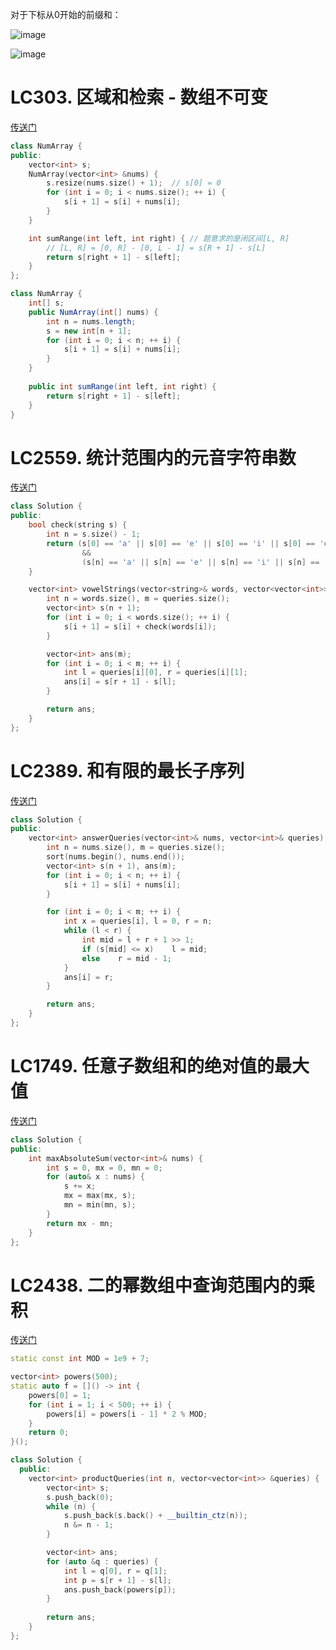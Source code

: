 对于下标从0开始的前缀和：

![image](https://github.com/user-attachments/assets/597d4aed-085d-43b2-b1b8-961dc5b82c9b)

![image](https://github.com/user-attachments/assets/5212cdc7-819e-4a76-a173-682535c73bfe)


# LC303. 区域和检索 - 数组不可变
[传送门](https://leetcode.cn/problems/range-sum-query-immutable/description/)

```C++
class NumArray {
public:
    vector<int> s;
    NumArray(vector<int> &nums) {
        s.resize(nums.size() + 1);  // s[0] = 0
        for (int i = 0; i < nums.size(); ++ i) {
            s[i + 1] = s[i] + nums[i];
        }
    }

    int sumRange(int left, int right) { // 题意求的是闭区间[L, R]
        // [L, R] = [0, R] - [0, L - 1] = s[R + 1] - s[L]
        return s[right + 1] - s[left];
    }
};
```
```java
class NumArray {
    int[] s;
    public NumArray(int[] nums) {
        int n = nums.length;
        s = new int[n + 1];
        for (int i = 0; i < n; ++ i) {
            s[i + 1] = s[i] + nums[i];
        }
    }
    
    public int sumRange(int left, int right) {
        return s[right + 1] - s[left];
    }
}
```

# LC2559. 统计范围内的元音字符串数
[传送门](https://leetcode.cn/problems/count-vowel-strings-in-ranges/description/)

```C++
class Solution {
public:
    bool check(string s) {
        int n = s.size() - 1;
        return (s[0] == 'a' || s[0] == 'e' || s[0] == 'i' || s[0] == 'o' || s[0] == 'u')
                &&
                (s[n] == 'a' || s[n] == 'e' || s[n] == 'i' || s[n] == 'o' || s[n] == 'u');
    }

    vector<int> vowelStrings(vector<string>& words, vector<vector<int>>& queries) {
        int n = words.size(), m = queries.size();
        vector<int> s(n + 1);
        for (int i = 0; i < words.size(); ++ i) {
            s[i + 1] = s[i] + check(words[i]);
        }

        vector<int> ans(m);
        for (int i = 0; i < m; ++ i) {
            int l = queries[i][0], r = queries[i][1];
            ans[i] = s[r + 1] - s[l];
        }

        return ans;
    }
};
```

# LC2389. 和有限的最长子序列
[传送门](https://leetcode.cn/problems/longest-subsequence-with-limited-sum/description/)
```C++
class Solution {
public:
    vector<int> answerQueries(vector<int>& nums, vector<int>& queries) {
        int n = nums.size(), m = queries.size();
        sort(nums.begin(), nums.end());
        vector<int> s(n + 1), ans(m);
        for (int i = 0; i < n; ++ i) {
            s[i + 1] = s[i] + nums[i];
        }   

        for (int i = 0; i < m; ++ i) {
            int x = queries[i], l = 0, r = n;
            while (l < r) {
                int mid = l + r + 1 >> 1;
                if (s[mid] <= x)    l = mid;
                else    r = mid - 1;
            }
            ans[i] = r;
        }

        return ans;
    }
};
```

# LC1749. 任意子数组和的绝对值的最大值
[传送门](https://leetcode.cn/problems/maximum-absolute-sum-of-any-subarray/description/)

```C++
class Solution {
public:
    int maxAbsoluteSum(vector<int>& nums) {
        int s = 0, mx = 0, mn = 0;
        for (auto& x : nums) {
            s += x;
            mx = max(mx, s);
            mn = min(mn, s);
        }
        return mx - mn;
    }
};
```

# LC2438. 二的幂数组中查询范围内的乘积
[传送门](https://leetcode.cn/problems/range-product-queries-of-powers/description/)

```C++
static const int MOD = 1e9 + 7;

vector<int> powers(500);
static auto f = []() -> int {
    powers[0] = 1;
    for (int i = 1; i < 500; ++ i) {
        powers[i] = powers[i - 1] * 2 % MOD;
    }
    return 0;
}();

class Solution {
  public:
    vector<int> productQueries(int n, vector<vector<int>> &queries) {
        vector<int> s;
        s.push_back(0);
        while (n) {
            s.push_back(s.back() + __builtin_ctz(n));
            n &= n - 1;
        }

        vector<int> ans;
        for (auto &q : queries) {
            int l = q[0], r = q[1];
            int p = s[r + 1] - s[l];
            ans.push_back(powers[p]);
        }
        
        return ans;
    }
};
```
